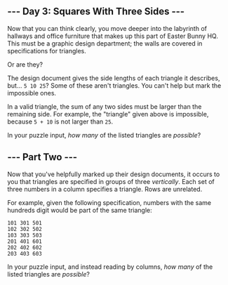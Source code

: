 --- Day 3: Squares With Three Sides ---
---------------------------------------

Now that you can think clearly, you move deeper into the labyrinth of
hallways and office furniture that makes up this part of Easter Bunny
HQ. This must be a graphic design department; the walls are covered in
specifications for triangles.

Or are they?

The design document gives the side lengths of each triangle it
describes, but... `5 10 25`? Some of these aren't triangles. You can't
help but mark the impossible ones.

In a valid triangle, the sum of any two sides must be larger than the
remaining side. For example, the "triangle" given above is <span
title="Unless it's on a sphere!">impossible</span>, because `5 + 10` is
not larger than `25`.

In your puzzle input, *how many* of the listed triangles are *possible*?

--- Part Two ---
----------------

Now that you've helpfully marked up their design documents, it occurs to
you that triangles are specified in groups of three *vertically*. Each
set of three numbers in a column specifies a triangle. Rows are
unrelated.

For example, given the following specification, numbers with the same
hundreds digit would be part of the same triangle:

    101 301 501
    102 302 502
    103 303 503
    201 401 601
    202 402 602
    203 403 603

In your puzzle input, and instead reading by columns, *how many* of the
listed triangles are *possible*?
